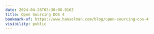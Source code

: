 ```yaml
---
date: 2024-04-26T05:30:08.916Z
title: Open Sourcing DOS 4
bookmark-of: https://www.hanselman.com/blog/open-sourcing-dos-4
visibility: public
---
```

